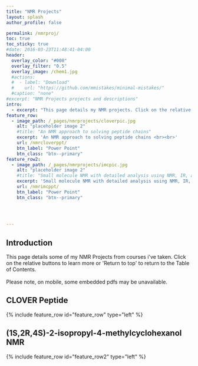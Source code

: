 ```yaml
---
title: "NMR Projects"
layout: splash
author_profile: false

permalink: /nmrproj/
toc: true
toc_sticky: true
#date: 2016-03-23T11:48:41-04:00
header:
  overlay_color: "#000"
  overlay_filter: "0.5"
  overlay_image: /chem1.jpg
  #actions:
  #  - label: "Download"
  #    url: "https://github.com/mmistakes/minimal-mistakes/"
  #caption: "none"
#excerpt: "NMR Projects projects and descriptions"
intro: 
  - excerpt: "This page details my NMR projects. Click on the relative buttons to learn more or 'Return to top' to return to the Table of Contents. <br><br> Please note, on mobile, some embedded pdfs may be unavailable." 
feature_row:
  - image_path: /_pages/nmrprojects/cloverpic.jpg
    alt: "placeholder image 2"
    #title: "An NMR approach to solving peptide chains"
    excerpt: 'An NMR approach to solving peptide chains <br><br>'
    url: /nmrcloverppt/
    btn_label: "Power Point"
    btn_class: "btn--primary"
feature_row2:    
  - image_path: /_pages/nmrprojects/imcpic.jpg
    alt: "placeholder image 2"
    #title: "Small molecule NMR with detailed analysis using NMR, IR, and MS."
    excerpt: 'Small molecule NMR with detailed analysis using NMR, IR, and MS.c. <br><br>'
    url: /nmrimcppt/
    btn_label: "Power Point"
    btn_class: "btn--primary"

    

    
---
```

## Introduction
This page details some of my NMR Projects from courses i've taken. Click on the relative buttons to learn more or 'Return to top' to return to the Table of Contents. <br><br> Please note, on mobile, some embedded pdfs may be unavailable.

## CLOVER Peptide
{% include feature_row id="feature_row" type="left" %}
## (1S,2R,4S)-2-isopropyl-4-methylcyclohexanol NMR
{% include feature_row id="feature_row2" type="left" %}

